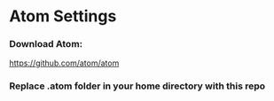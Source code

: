 # Atom Settings
### Download Atom:
https://github.com/atom/atom

### Replace .atom folder in your home directory with this repo
